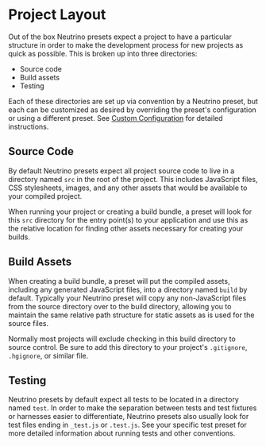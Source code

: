 # Project Layout

Out of the box Neutrino presets expect a project to have a particular structure in order to make the
development process for new projects as quick as possible. This is broken up into three directories:

- Source code
- Build assets
- Testing

Each of these directories are set up via convention by a Neutrino preset, but each can be customized as
desired by overriding the preset's configuration or using a different preset. See
[Custom Configuration](/custom-configuration.md) for detailed instructions.

## Source Code

By default Neutrino presets expect all project source code to live in a directory named `src` in the
root of the project. This includes JavaScript files, CSS stylesheets, images, and any other assets
that would be available to your compiled project.

When running your project or creating a build bundle, a preset will look for this `src` directory for
the entry point(s) to your application and use this as the relative location for finding other assets
necessary for creating your builds.

## Build Assets

When creating a build bundle, a preset will put the compiled assets, including any generated
JavaScript files, into a directory named `build` by default. Typically your Neutrino preset will copy
any non-JavaScript files from the source directory over to the build directory, allowing you to maintain
the same relative path structure for static assets as is used for the source files.

Normally most projects will exclude checking in this build directory to source control.
Be sure to add this directory to your project's `.gitignore`, `.hgignore`, or similar file.

## Testing

Neutrino presets by default expect all tests to be located in a directory named `test`. In order to make the
separation between tests and test fixtures or harnesses easier to differentiate, Neutrino presets also
usually look for test files ending in `_test.js` or `.test.js`. See your specific test preset for more
detailed information about running tests and other conventions.
